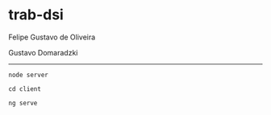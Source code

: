 # trab-dsi

Felipe Gustavo de Oliveira

Gustavo Domaradzki

---
`node server`

`cd client`

`ng serve`
